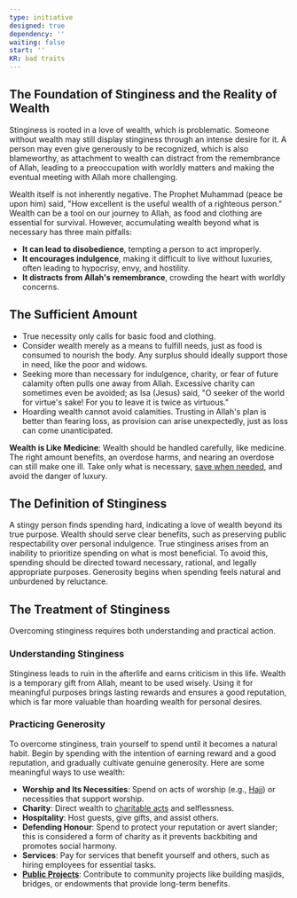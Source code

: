 ```yaml
---
type: initiative
designed: true
dependency: ''
waiting: false
start: ''
KR: bad traits
---
```


## The Foundation of Stinginess and the Reality of Wealth

Stinginess is rooted in a love of wealth, which is problematic. Someone without wealth may still display stinginess through an intense desire for it. A person may even give generously to be recognized, which is also blameworthy, as attachment to wealth can distract from the remembrance of Allah, leading to a preoccupation with worldly matters and making the eventual meeting with Allah more challenging.

Wealth itself is not inherently negative. The Prophet Muhammad (peace be upon him) said, "How excellent is the useful wealth of a righteous person." Wealth can be a tool on our journey to Allah, as food and clothing are essential for survival. However, accumulating wealth beyond what is necessary has three main pitfalls:

* **It can lead to disobedience**, tempting a person to act improperly.
* **It encourages indulgence**, making it difficult to live without luxuries, often leading to hypocrisy, envy, and hostility.
* **It distracts from Allah's remembrance**, crowding the heart with worldly concerns.

## The Sufficient Amount

* True necessity only calls for basic food and clothing.
* Consider wealth merely as a means to fulfill needs, just as food is consumed to nourish the body. Any surplus should ideally support those in need, like the poor and widows.
* Seeking more than necessary for indulgence, charity, or fear of future calamity often pulls one away from Allah. Excessive charity can sometimes even be avoided; as Isa (Jesus) said, "O seeker of the world for virtue's sake! For you to leave it is twice as virtuous."
* Hoarding wealth cannot avoid calamities. Trusting in Allah's plan is better than fearing loss, as provision can arise unexpectedly, just as loss can come unanticipated.

**Wealth is Like Medicine**: Wealth should be handled carefully, like medicine. The right amount benefits, an overdose harms, and nearing an overdose can still make one ill. Take only what is necessary, [save when needed](Processes/Withhold%20wealth%20when%20needed.md), and avoid the danger of luxury.

## The Definition of Stinginess

A stingy person finds spending hard, indicating a love of wealth beyond its true purpose. Wealth should serve clear benefits, such as preserving public respectability over personal indulgence. True stinginess arises from an inability to prioritize spending on what is most beneficial. To avoid this, spending should be directed toward necessary, rational, and legally appropriate purposes. Generosity begins when spending feels natural and unburdened by reluctance.

## The Treatment of Stinginess

Overcoming stinginess requires both understanding and practical action.

### Understanding Stinginess

Stinginess leads to ruin in the afterlife and earns criticism in this life. Wealth is a temporary gift from Allah, meant to be used wisely. Using it for meaningful purposes brings lasting rewards and ensures a good reputation, which is far more valuable than hoarding wealth for personal desires.

### Practicing Generosity

To overcome stinginess, train yourself to spend until it becomes a natural habit. Begin by spending with the intention of earning reward and a good reputation, and gradually cultivate genuine generosity. Here are some meaningful ways to use wealth:

* **Worship and Its Necessities**: Spend on acts of worship (e.g., [Hajj](Initiatives/worship/Hajj.md)) or necessities that support worship.
* **Charity**: Direct wealth to [charitable acts](Initiatives/worship/Zakat%20and%20charity%20and%20selflessness.md) and selflessness.
* **Hospitality**: Host guests, give gifts, and assist others.
* **Defending Honour**: Spend to protect your reputation or avert slander; this is considered a form of charity as it prevents backbiting and promotes social harmony.
* **Services**: Pay for services that benefit yourself and others, such as hiring employees for essential tasks.
* **[Public Projects](Processes/Create%20source%20of%20continuous%20charity.md)**: Contribute to community projects like building masjids, bridges, or endowments that provide long-term benefits.
